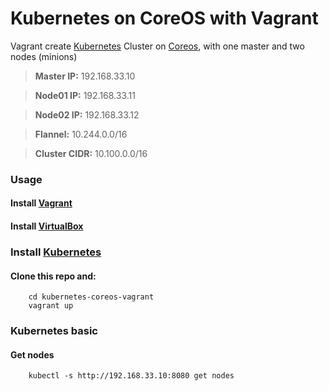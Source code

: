 Kubernetes on CoreOS with Vagrant
=================================

Vagrant create [Kubernetes] Cluster on [Coreos], with one master and two nodes (minions)

> **Master IP:** 192.168.33.10

> **Node01 IP:** 192.168.33.11

> **Node02 IP:** 192.168.33.12

> **Flannel:** 10.244.0.0/16

> **Cluster CIDR:** 10.100.0.0/16

### Usage

#### Install [Vagrant]

#### Install [VirtualBox]

### Install [Kubernetes]

#### Clone this repo and:

        cd kubernetes-coreos-vagrant
        vagrant up


### Kubernetes basic

#### Get nodes

        kubectl -s http://192.168.33.10:8080 get nodes



[CoreOS]:https://coreos.com
[Vagrant]:https://www.vagrantup.com/
[Virtualbox]:https://www.virtualbox.com/
[Kubernetes]:http://kubernetes.io/
